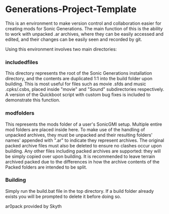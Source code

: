 # Generations-Project-Template
This is an environment to make version control and collaboration easier for creating mods for Sonic Generations. The main function of this is the ability to work with unpacked .ar archives, where they can be easily accessed and edited, and their changes can be easily seen and recorded by git.

Using this environment involves two main directories:

### includedfiles
This directory represents the root of the Sonic Generations installation directory, and the contents are duplicated 1:1 into the build folder upon building. This is most useful for files such as movie .sfds and music .cpks/.csbs, placed inside "movie" and "Sound" subdirectories respectively. A version of the Quickboot script with custom bug fixes is included to demonstrate this function.

### modfolders
This represents the mods folder of a user's SonicGMI setup. Multiple entire mod folders are placed inside here. To make use of the handling of unpacked archives, they must be unpacked and their resulting folders' names' appended with ".ar" to indicate they represent archives. The original packed archive files must also be deleted to ensure no clashes occur upon building. Any other files including packed archives are supported: they will be simply copied over upon building. It is recommended to leave terrain archived packed due to the differences in how the archive contents of the Packed folders are intended to be split.

### Building
Simply run the build.bat file in the top directory. If a build folder already exists you will be prompted to delete it before doing so.

ar0pack provided by Skyth
